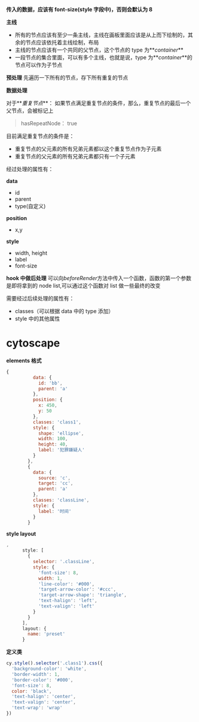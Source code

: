 **传入的数据，应该有 font-size(style 字段中)，否则会默认为 8**

**主线**

- 所有的节点应该有至少一条主线，主线在画板里面应该是从上而下绘制的，其余的节点应该依托着主线绘制，布局
- 主线的节点应该有一个共同的父节点，这个节点的 type 为**_container_**
- 一段节点的集合里面，可以有多个主线，也就是说，type 为**_container_**的节点可以作为子节点

**预处理**
先遍历一下所有的节点，存下所有重复的节点

**数据处理**

对于**_重复节点_**：
如果节点满足重复节点的条件，那么，重复节点的最后一个父节点，会被标记上

> hasRepeatNode： true

目前满足重复节点的条件是：

- 重复节点的父元素的所有兄弟元素都以这个重复节点作为子元素
- 重复节点的父元素的所有兄弟元素都只有一个子元素

经过处理的属性有：

**data**

- id
- parent
- type(自定义)

**position**

- x,y

**style**

- width, height
- label
- font-size

**hook 中做后处理**
可以向*beforeRender*方法中传入一个函数，函数的第一个参数是即将拿到的 node list,可以通过这个函数对 list 做一些最终的改变

需要经过后续处理的属性有：

- classes（可以根据 data 中的 type 添加）
- style 中的其他属性

# cytoscape

**elements 格式**

```javascript
{
          data: {
            id: 'bb',
            parent: 'a'
          },
          position: {
            x: 450,
            y: 50
          },
          classes: 'class1',
          style: {
            shape: 'ellipse',
            width: 100,
            height: 40,
            label: '犯罪嫌疑人'
          }
        },
        {
          data: {
            source: 'c',
            target: 'cc',
            parent: 'a'
          },
          classes: 'classLine',
          style: {
            label: '时间'
          }
        }
```

**style layout**

```javascript
,
      style: [
        {
          selector: '.classLine',
          style: {
            'font-size': 8,
            width: 1,
            'line-color': '#000',
            'target-arrow-color': '#ccc',
            'target-arrow-shape': 'triangle',
            'text-halign': 'left',
            'text-valign': 'left'
          }
        }
      ],
      layout: {
        name: 'preset'
      }
```

**定义类**

```javascript
cy.style().selector('.class1').css({
  'background-color': 'white',
  'border-width': 1,
  'border-color': '#000',
  'font-size': 8,
  color: 'black',
  'text-halign': 'center',
  'text-valign': 'center',
  'text-wrap': 'wrap'
})
```
